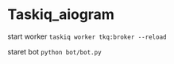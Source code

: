 # Taskiq_aiogram

start worker
```taskiq worker tkq:broker --reload```

staret bot
```python bot/bot.py ```

